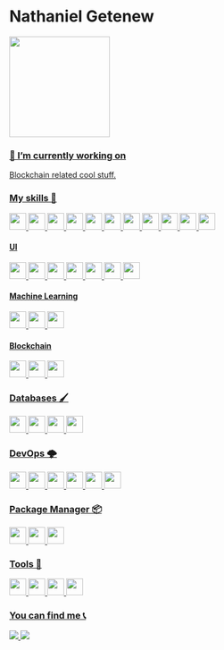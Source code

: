 
# Nathaniel Getenew

 <div>
  <a href="https://github.com/Garinmckayl">
  <img height="180em" src="https://github-readme-stats.vercel.app/api?username=Garinmckayl&show_icons=true&theme=dracula&include_all_commits=true&count_private=true"/>

### 🔭 I’m currently working on
 <p>
Blockchain related cool stuff.
</p>

    
### My skills 🚀

<p>
   <img src="https://img.shields.io/badge/python-3670A0?style=for-the-badge&logo=python&logoColor=ffdd54" height="30"/>
   <img src="https://img.shields.io/badge/django-%23092E20.svg?style=for-the-badge&logo=django&logoColor=white" height="30"/>
     <img src="https://img.shields.io/badge/DJANGO-REST-ff1709?style=for-the-badge&logo=django&logoColor=white&color=ff1709&labelColor=gray" height="30"/>
   <img src="https://img.shields.io/badge/react-%2320232a.svg?style=for-the-badge&logo=react&logoColor=%2361DAFB" height="30"/>
    <img src="https://img.shields.io/badge/redux-%23593d88.svg?style=for-the-badge&logo=redux&logoColor=white" height="30"/>
   <img src="https://img.shields.io/badge/Next-black?style=for-the-badge&logo=next.js&logoColor=white" height="30"/>
  <img src="https://img.shields.io/badge/node.js-6DA55F?style=for-the-badge&logo=node.js&logoColor=white" height="30"/>
  <img src="https://img.shields.io/badge/express.js-%23404d59.svg?style=for-the-badge&logo=express&logoColor=%2361DAFB" height="30"/>
   <img src="https://img.shields.io/badge/PHP-02569B?style=for-the-badge&logo=php&logoColor=white" height="30"/>
  <img src="https://img.shields.io/badge/WordPress-%23117AC9.svg?style=for-the-badge&logo=WordPress&logoColor=white" height="30"/>
   <img src="https://img.shields.io/badge/laravel-E34F26?style=for-the-badge&logo=laravel&logoColor=white" height="30"/>

</p>

#### UI
    
 <p>
  <img src="https://img.shields.io/badge/css3-%231572B6.svg?style=for-the-badge&logo=css3&logoColor=white" height="30"/>
  <img src="https://img.shields.io/badge/styled--components-DB7093?style=for-the-badge&logo=styled-components&logoColor=white" height="30"/>
   <img src="https://img.shields.io/badge/bootstrap-563d7c?style=for-the-badge&logo=bootstrap&logoColor=white" height="30"/>
   <img src="https://img.shields.io/badge/materialui-%230081CB.svg?style=for-the-badge&logo=material-ui&logoColor=white" height="30"/>
   <img src="https://img.shields.io/badge/-AntDesign-%230170FE?style=for-the-badge&logo=ant-design&logoColor=white" height="30"/>
   <img src="https://img.shields.io/badge/figma-%23F24E1E.svg?style=for-the-badge&logo=figma&logoColor=white" height="30"/>
   <img src="https://img.shields.io/badge/Canva-%2300C4CC.svg?style=for-the-badge&logo=Canva&logoColor=white" height="30"/>
</p>
    
#### Machine Learning
<p>
   <img src="https://img.shields.io/badge/TensorFlow-%23FF6F00.svg?style=for-the-badge&logo=TensorFlow&logoColor=white" height="30"/>
  <img src="https://img.shields.io/badge/numpy-%23013243.svg?style=for-the-badge&logo=numpy&logoColor=white" height="30"/>
   <img src="https://img.shields.io/badge/pandas-%23150458.svg?style=for-the-badge&logo=pandas&logoColor=white" height="30"/>
</p>
    
#### Blockchain
<p>
   <img src="https://img.shields.io/badge/Solidity-%23363636.svg?style=for-the-badge&logo=solidity&logoColor=white" height="30"/>
  <img src="https://img.shields.io/badge/Ethereum-3C3C3D?style=for-the-badge&logo=Ethereum&logoColor=white" height="30"/>
   <img src="https://img.shields.io/badge/Chainlink-375BD2?style=for-the-badge&logo=Chainlink&logoColor=white" height="30"/>
</p>



    
    
### Databases 🖌️

<p>
<img src="https://img.shields.io/badge/-MySQL-F29111?style=for-the-badge&logo=mysql&logoColor=white" height="30"/>
<img src="https://img.shields.io/badge/Mongodb-003545?style=for-the-badge&logo=mongodb&logoColor=green" height="30"/>
<img src="https://img.shields.io/badge/PostgreSQL-003545?style=for-the-badge&logo=postgresql&logoColor=white" height="30"/>
<img src="https://img.shields.io/badge/redis-%23DD0031.svg?style=for-the-badge&logo=redis&logoColor=white" height="30"/>
</p>

    
### DevOps 🌩

<p>
<img src="https://img.shields.io/badge/GitLabCI-%23181717.svg?style=for-the-badge&logo=gitlab&logoColor=white" height="30"/>
<img src="https://img.shields.io/badge/apache-%23D42029.svg?style=for-the-badge&logo=apache&logoColor=white" height="30"/>
<img src="https://img.shields.io/badge/nginx-%23009639.svg?style=for-the-badge&logo=nginx&logoColor=white" height="30"/>
<img src="https://img.shields.io/badge/Docker-2CA5E0?style=for-the-badge&logo=docker&logoColor=white" height="30"/>
<img src="https://img.shields.io/badge/kubernetes-%23326ce5.svg?style=for-the-badge&logo=kubernetes&logoColor=white" height="30"/>
<img src="https://img.shields.io/badge/terraform-%235835CC.svg?style=for-the-badge&logo=terraform&logoColor=white" height="30"/>
</p>
    
### Package Manager 📦
<p>
    <img src="https://img.shields.io/badge/yarn-%232C8EBB.svg?style=for-the-badge&logo=yarn&logoColor=white" height="30"/>
    <img src="https://img.shields.io/badge/NPM-%23000000.svg?style=for-the-badge&logo=npm&logoColor=white" height="30"/>
    <img src="https://img.shields.io/badge/Composer-885630?style=for-the-badge&logo=yarn&logoColor=white" height="30"/>
</p>

### Tools 🧰
<p>
  <img src="https://img.shields.io/badge/git-%23F05033.svg?style=for-the-badge&logo=git&logoColor=white" height="30"/>
  <img src="https://img.shields.io/badge/github-%23121011.svg?style=for-the-badge&logo=github&logoColor=white" height="30"/>
  <img src="https://img.shields.io/badge/sublime_text-%23575757.svg?style=for-the-badge&logo=sublime-text&logoColor=important" height="30"/>
  <img src="https://img.shields.io/badge/Visual%20Studio%20Code-0078d7.svg?style=for-the-badge&logo=visual-studio-code&logoColor=white" height="30"/>

</p>




### You can find me 📞

<p>
<a href="mailto:natnaelgetenew@gmail.com" alt="E-mail" target="_blank">
    <img src="https://img.shields.io/badge/Gmail-D14836?style=for-the-badge&logo=gmail&logoColor=white" />
</a>
<a href="https://www.linkedin.com/in/natnael-getenew-%E9%AB%98%E9%92%A8%E7%BB%A9/" alt="LinkedIn" target="_blank">
    <img src="https://img.shields.io/badge/-LinkedIn-blue?style=for-the-badge&logo=Linkedin&logoColor=white" />
</a>

<!-- <a href="https://dev.to/" alt="Dev.To" target="_blank">
    <img src="https://img.shields.io/badge/dev.to-black?style=for-the-badge&logo=dev.to&logoColor=logoColor=white" />
</a> -->
</p>
